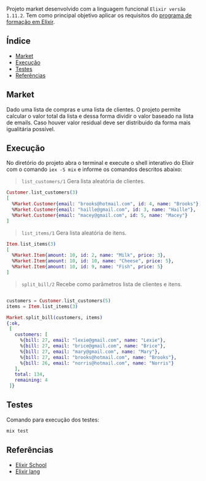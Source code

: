 Projeto market desenvolvido com a linguagem funcional `Elixir versão 1.11.2`. Tem como principal objetivo aplicar os
requisitos do [programa de formação em Elixir](https://gist.github.com/programa-elixir/1bd50a6d97909f2daa5809c7bb5b9a8a).

## Índice

- [Market](#market)
- [Execução](#execução)
- [Testes](#testes)
- [Referências](#referências)

## Market

Dado uma lista de compras e uma lista de clientes. O projeto permite calcular o valor total da lista e dessa forma dividir
o valor baseado na lista de emails. Caso houver valor residual deve ser distribuido da forma mais igualitária possível.

## Execução

No diretório do projeto abra o terminal e execute o shell interativo do Elixir com o comando `iex -S mix` e informe os comandos descritos abaixo:

> `list_customers/1` Gera lista aleatória de clientes.

```elixir
Customer.list_customers(3)
[
  %Market.Customer{email: "brooks@hotmail.com", id: 4, name: "Brooks"},
  %Market.Customer{email: "haille@gmail.com", id: 3, name: "Haille"},
  %Market.Customer{email: "macey@gmail.com", id: 5, name: "Macey"}
]
```

> `list_items/1` Gera lista aleatória de itens.

```elixir
Item.list_items(3)
[
  %Market.Item{amount: 10, id: 2, name: "Milk", price: 3},
  %Market.Item{amount: 10, id: 10, name: "Cheese", price: 5},
  %Market.Item{amount: 10, id: 9, name: "Fish", price: 5}
]
```

> `split_bill/2` Recebe como parâmetros lista de clientes e itens.

```elixir

customers = Customer.list_customers(5)
items = Item.list_items(3)

Market.split_bill(customers, items)
{:ok,
 [
   customers: [
     %{bill: 27, email: "lexie@gmail.com", name: "Lexie"},
     %{bill: 27, email: "brice@gmail.com", name: "Brice"},
     %{bill: 27, email: "mary@gmail.com", name: "Mary"},
     %{bill: 27, email: "brooks@hotmail.com", name: "Brooks"},
     %{bill: 26, email: "norris@hotmail.com", name: "Norris"}
   ],
   total: 134,
   remaining: 4
 ]}
```

## Testes

Comando para execução dos testes:

```sh
mix test
```

## Referências

- [Elixir School](https://elixirschool.com/pt/)
- [Elixir lang](https://elixir-lang.org/getting-started/introduction.html)
